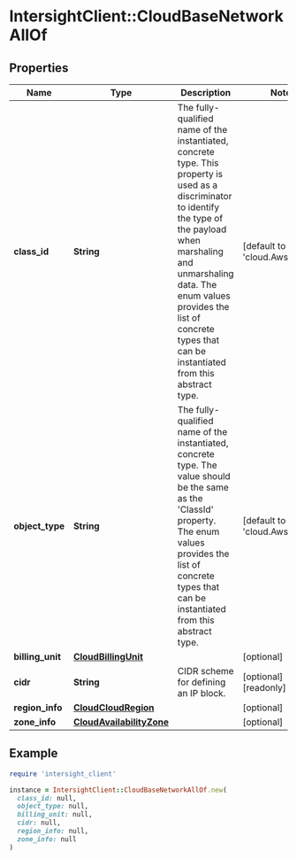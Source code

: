 # IntersightClient::CloudBaseNetworkAllOf

## Properties

| Name | Type | Description | Notes |
| ---- | ---- | ----------- | ----- |
| **class_id** | **String** | The fully-qualified name of the instantiated, concrete type. This property is used as a discriminator to identify the type of the payload when marshaling and unmarshaling data. The enum values provides the list of concrete types that can be instantiated from this abstract type. | [default to &#39;cloud.AwsSubnet&#39;] |
| **object_type** | **String** | The fully-qualified name of the instantiated, concrete type. The value should be the same as the &#39;ClassId&#39; property. The enum values provides the list of concrete types that can be instantiated from this abstract type. | [default to &#39;cloud.AwsSubnet&#39;] |
| **billing_unit** | [**CloudBillingUnit**](CloudBillingUnit.md) |  | [optional] |
| **cidr** | **String** | CIDR scheme for defining an IP block. | [optional][readonly] |
| **region_info** | [**CloudCloudRegion**](CloudCloudRegion.md) |  | [optional] |
| **zone_info** | [**CloudAvailabilityZone**](CloudAvailabilityZone.md) |  | [optional] |

## Example

```ruby
require 'intersight_client'

instance = IntersightClient::CloudBaseNetworkAllOf.new(
  class_id: null,
  object_type: null,
  billing_unit: null,
  cidr: null,
  region_info: null,
  zone_info: null
)
```

